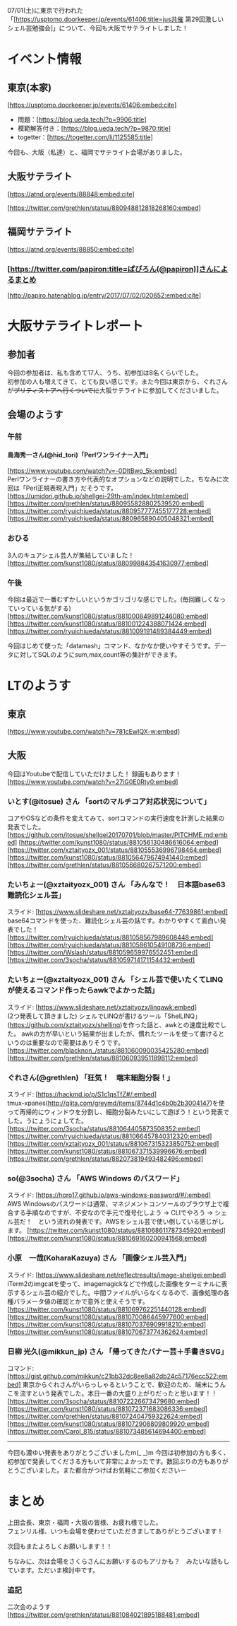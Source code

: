 07/01(土)に東京で行われた「[https://usptomo.doorkeeper.jp/events/61406:title=jus共催 第29回激しいシェル芸勉強会]」について、今回も大阪でサテライトしました！



# イベント情報
## 東京(本家)
[https://usptomo.doorkeeper.jp/events/61406:embed:cite]



* 問題：[https://blog.ueda.tech/?p=9906:title]
* 模範解答付き：[https://blog.ueda.tech/?p=9870:title]
* togetter：[https://togetter.com/li/1125585:title]

今回も、大阪（私達）と、福岡でサテライト会場がありました。


## 大阪サテライト
[https://atnd.org/events/88848:embed:cite]

[https://twitter.com/grethlen/status/880948812818268160:embed]

## 福岡サテライト
[https://atnd.org/events/88850:embed:cite]
### [https://twitter.com/papiron:title=ぱぴろん(@papiron)]さんによるまとめ
[http://papiro.hatenablog.jp/entry/2017/07/02/020652:embed:cite]


# 大阪サテライトレポート
## 参加者
今回の参加者は、私も含めて17人、うち、初参加は8名くらいでした。  
初参加の人も増えてきて、とても良い感じです。また今回は東京から、ぐれさんが~~プリティストアへ行くついでに~~大阪サテライトに参加してくださいました。


## 会場のようす
### 午前
#### 鳥海秀一さん(@hid_tori)「Perlワンライナー入門」
[https://www.youtube.com/watch?v=-0DltBwo_5k:embed]  
Perlワンライナーの書き方や代表的なオプションなどの説明でした。ちなみに次回は「Perl正規表現入門」だそうです。  
[https://umidori.github.io/shellgei-29th-am/index.html:embed]  
[https://twitter.com/grethlen/status/880955828802539520:embed]  
[https://twitter.com/ryuichiueda/status/880957777455177728:embed]  
[https://twitter.com/ryuichiueda/status/880965890405048321:embed]  









### おひる
3人のキュアシェル芸人が集結していました！  
[https://twitter.com/kunst1080/status/880998843541630977:embed]  







### 午後
今回は最近で一番むずかしいというかゴリゴリな感じでした。(毎回難しくなっていっている気がする)
[https://twitter.com/kunst1080/status/881000849891246080:embed]
[https://twitter.com/kunst1080/status/881001224388071424:embed]
[https://twitter.com/ryuichiueda/status/881009191489384449:embed]

今回はじめて使った「datamash」コマンド、なかなか使いやすそうです。データに対してSQLのようにsum,max,count等の集計ができます。


# LTのようす
## 東京
[https://www.youtube.com/watch?v=781cEwIQX-w:embed]

## 大阪
今回はYoutubeで配信していただけました！ 録画もあります！ [https://www.youtube.com/watch?v=27iG0E0Rty0:embed]

### いとす(@itosue) さん 「sortのマルチコア対応状況について」
コアやOSなどの条件を変えてみて、sortコマンドの実行速度を計測した結果の発表でした。 [https://github.com/itosue/shellgei20170701/blob/master/PITCHME.md:embed]
[https://twitter.com/kunst1080/status/881056130486616064:embed]
[https://twitter.com/xztaityozx_001/status/881055536996798464:embed]
[https://twitter.com/kunst1080/status/881056479674941440:embed]
[https://twitter.com/grethlen/status/881056680267571200:embed]

### たいちょー(@xztaityozx_001) さん 「みんなで！　日本語base63難読化シェル芸」
スライド: [https://www.slideshare.net/xztaityozx/base64-77639861:embed]  
base64コマンドを使った、難読化シェル芸の話です。わかりやすくて面白い発表でした！
[https://twitter.com/ryuichiueda/status/881058567989608448:embed]
[https://twitter.com/ryuichiueda/status/881058610549108736:embed]
[https://twitter.com/Wslash/status/881059659976552451:embed]
[https://twitter.com/3socha/status/881059714171154432:embed]

### たいちょー(@xztaityozx_001) さん 「シェル芸で使いたくてLINQが使えるコマンド作ったらawkでよかった話」
スライド: [https://www.slideshare.net/xztaityozx/linqawk:embed]  
(2つ発表して頂きました) シェルでLINQが書けるツール「ShelLINQ」(https://github.com/xztaityozx/shellinq)を作った話と、awkとの速度比較でした。 awkの方が早いという結果が出ましたが、慣れたツールを使って書けるというのは重要なので需要はありそうです。
[https://twitter.com/blacknon_/status/881060090035425280:embed]
[https://twitter.com/grethlen/status/881060939511898112:embed]

### ぐれさん(@grethlen) 「狂気！　端末細胞分裂！」
スライド: [https://hackmd.io/p/S1c1qsTfZ#/:embed]  
tmux-xpanes(http://qiita.com/greymd/items/8744d1c4b0b2b3004147)を使って再帰的にウィンドウを分割し、細胞分裂みたいにして遊ぼう！という発表でした。うにょうにょしてた。
[https://twitter.com/3socha/status/881064405873508352:embed]
[https://twitter.com/ryuichiueda/status/881066457840312320:embed]
[https://twitter.com/xztaityozx_001/status/881067315323850752:embed]
[https://twitter.com/kunst1080/status/881067371539996676:embed]
[https://twitter.com/grethlen/status/882073819493482496:embed]

### so(@3socha) さん 「AWS Windows のパスワード」
スライド: [https://horo17.github.io/aws-windows-password/#/:embed]  
AWS Windowsのパスワードは通常、マネジメントコンソールのブラウザ上で複合する手順なのですが、不安なので手元で復号化しよう -> CLIでやろう -> シェル芸だ！　という流れの発表です。AWSをシェル芸で使い倒している感じがします。
[https://twitter.com/kunst1080/status/881068611787345920:embed]
[https://twitter.com/kunst1080/status/881069160200941568:embed]

### 小原　一哉(KoharaKazuya) さん 「画像シェル芸入門」
スライド: [https://www.slideshare.net/reflectresults/image-shellgei:embed]  
iTerm2のimgcatを使って、imagemagickなどで作成した画像をターミナルに表示するシェル芸の紹介でした。中間ファイルがいらなくなるので、画像処理の各種パラメータ値の確認とかで意外と使えそうです。
[https://twitter.com/kunst1080/status/881069762251440128:embed]
[https://twitter.com/kunst1080/status/881070086445977600:embed]
[https://twitter.com/kunst1080/status/881070376909918210:embed]
[https://twitter.com/kunst1080/status/881070673774362624:embed]

### 日柳 光久(@mikkun_jp) さん 「帰ってきたバナー芸＋手書きSVG」
コマンド: [https://gist.github.com/mikkun/c21bb32dc8ee8a82db24c57176ecc522:embed]
 東京からぐれさんがいらっしゃるということで、歓迎のため、端末にうんこを流すという発表でした。本日一番の大盛り上がりだったと思います！！
[https://twitter.com/3socha/status/881072226673479680:embed]
[https://twitter.com/kunst1080/status/881072371683086336:embed]
[https://twitter.com/grethlen/status/881072404759322624:embed]
[https://twitter.com/kunst1080/status/881072908809809920:embed]
[https://twitter.com/Carol_815/status/881073485614694400:embed]

<hr>

今回も濃ゆい発表をありがとうございましたm(_ _)m 今回は初参加の方も多く、初参加で発表してくださる方もいて非常によかったです。数回ぶりの方もありがとうございました。また都合がつけばお気軽にご参加くださいー

# まとめ
上田会長、東京・福岡・大阪の皆様、お疲れ様でした。  
フェンリル様、いつも会場を使わせていただきましてありがとうございます！  

次回もまたよろしくお願いします！！  

ちなみに、次は会場をさくらさんにお願いするのもアリかも？　みたいな話もしています。ただいま検討中です。


### 追記
二次会のようす [https://twitter.com/grethlen/status/881084021895188481:embed]


